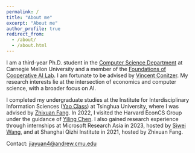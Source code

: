 ```yaml
---
permalink: /
title: "About me"
excerpt: "About me"
author_profile: true
redirect_from: 
  - /about/
  - /about.html
---
```


I am a third-year Ph.D. student in the <a href="https://csd.cmu.edu/">Computer Science Department</a> at Carnegie Mellon University and a member of the <a href="https://www.cs.cmu.edu/~focal/">Foundations of Cooperative AI Lab</a>. I am fortunate to be advised by <a href="https://www.cs.cmu.edu/~conitzer/">Vincent Conitzer</a>. My research interests lie at the intersection of economics and computer science, with a broader focus on AI.

I completed my undergraduate studies at the Institute for Interdisciplinary Information Sciences (<a href="https://iiis.tsinghua.edu.cn/en/yaoclass/">Yao Class</a>) at Tsinghua University, where I was advised by <a href="https://people.iiis.tsinghua.edu.cn/~fang/">Zhixuan Fang</a>. In 2022, I visited the Harvard EconCS Group under the guidance of <a href="https://yiling.seas.harvard.edu/">Yiling Chen</a>. I also gained research experience through internships at Microsoft Research Asia in 2023, hosted by <a href="https://www.microsoft.com/en-us/research/people/siweiwang/">Siwei Wang</a>, and at Shanghai Qizhi Institute in 2021, hosted by Zhixuan Fang. 
<!-- Additionally, I had the pleasure of collaborating with <a href="https://engineering.wustl.edu/faculty/Chongjie-Zhang.html">Chongjie Zhang</a>, <a href="https://i.cs.hku.hk/~zhiyi/">Zhiyi Huang</a>, and <a href="https://www.haifeng-xu.com/">Haifeng Xu</a> during my undergraduate years. -->

Contact: jiayuan4@andrew.cmu.edu

<!-- <style>
#clustrmaps {
    position: fixed;
    bottom: 0;
    left: 0;
    width: 100px; 
    height: 100px; 
    opacity: 0.5; 
    z-index: 1000; 
}
</style>

<script type="text/javascript" id="clustrmaps" src="//clustrmaps.com/map_v2.js?d=O1d7qFryo-NBA2XzRbl_1FyXM7mYnhld8z7E8MgbIWM&cl=ffffff&w=a"></script> -->